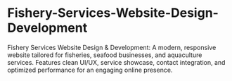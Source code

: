 # Fishery-Services-Website-Design-Development
Fishery Services Website Design &amp; Development: A modern, responsive website tailored for fisheries, seafood businesses, and aquaculture services. Features clean UI/UX, service showcase, contact integration, and optimized performance for an engaging online presence.

